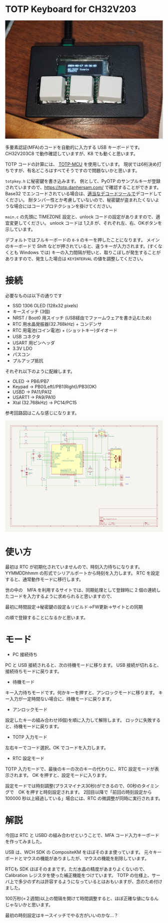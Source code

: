 # TOTP Keyboard for CH32V203

![Overview](overview.jpg)

多要素認証(MFA)のコードを自動的に入力する USB キーボードです。
CH32V203C8 で動作確認していますが、K8 でも動くと思います。

TOTP コードの計算には、
[TOTP-MCU](https://github.com/Netthaw/TOTP-MCU/tree/master)
を使用しています。
現状では6桁決め打ちですが、有名どころはすべてそうですので問題ないかと思います。

`totpkey.h` に秘密鍵を書き込みます。
例として、PyOTP のサンプルキーが登録されていますので、https://totp.danhersam.com/ で確認することができます。
Base32 でエンコードされている場合は、[適当なデコードツールで](https://cryptii.com/pipes/base32)デコードしてください。
耐タンパー性とか考慮していないので、秘密鍵が盗まれたくないような場合にはコードプロテクションを掛けてください。

`main.c` の先頭に TIMEZONE 設定と、unlock コードの設定がありますので、適宜変更してください。
unlock コードは 1,2,8 が、それぞれ左、右、OKボタンを示しています。

デフォルトではフルキーボードの `0-9` のキーを押したことになります。
メインのキーボードで Shift などが押されていると、違うキーが入力されます。(すくなくとも Windows では)
キーの入力間隔が短いと、取りこぼしが発生することがありますので、発生した場合は `KEYINTERVAL` の値を調整してください。

# 接続

必要なものは以下の通りです

- SSD 1306 OLED (128x32 pixels)
- キースイッチ (3個)
- NRST / Boot0 用スイッチ (USB経由でファームウェアを書き込むため)
- RTC 用水晶発振器(32.768kHz) + コンデンサ
- RTC 用電池(コイン電池) + (ショットキー)ダイオード
- USB コネクタ
- USART 用ピンヘッダ
- 3.3V LDO
- パスコン
- プルアップ抵抗

それぞれ以下のように配線します。

*   OLED   -> PB6/PB7
*   Keypad -> PB0(Left)/PB1(Right)/PB3(OK)
*   USBD   -> PA11/PA12
*   USART1 -> PA9/PA10
*   Xtal (32.768kHz) -> PC14/PC15


参考回路図はこんな感じになります。

![Sample Schematics](schematics.png)

# 使い方

最初は RTC が初期化されていませんので、時刻入力待ちになります。
YYMMDDhhmm の形式でシリアルポートから時刻を入力します。
RTC を設定すると、通常動作モードに移行します。

世の中の　MFA を利用するサイトでは、同期処理として登録時に 2 個の連続したコードを入力するように求められると思いますので、

最初に時間設定→秘密鍵の設定＆リビルド→FW更新→サイトとの同期

の順で登録することになるかと思います。

# モード

- PC 接続待ち

PC と USB 接続されると、次の待機モードに移ります。
USB 接続が切れると、接続待ちモードに戻ります。

- 待機モード

キー入力待ちモードです。何かキーを押すと、アンロックモードに移ります。
キー入力が一定時間ない場合に、待機モードに戻ります。

- アンロックモード

設定したキーの組み合わせ(6個)を順に入力して解除します。
ロックに失敗すると、待機モードに戻ります。

- TOTP 入力モード

左右キーでコード選択。OK でコードを入力します。

- RTC 設定モード

TOTP 入力モードで、最後のキーの次のキーの代わりに、RTC 設定モードが表示されます。
OK を押すと、設定モードに入ります。

設定モードでは時刻調整(プラスマイナス30秒)ができるので、00秒のタイミングで　OK を押すと時刻設定されます。
2回目以降で「前回の時刻設定から 100000 秒以上経過している」場合には、RTC の微調整が同時に実行されます。

# 解説

今回は RTC と USBD の組み合わせということで、MFA コード入力キーボードを作ってみました。

USB は、WCH SDK の CompositeKM をほぼそのまま使っています。
元々キーボードとマウスの機能がありましたが、マウスの機能を削除しています。

RTCも SDK ほぼそのままです。ただ水晶の精度があまりよくないので、Calibration レジスタを使った補正機能をつけています。
TOTP の仕様上、サーバ上で多少のずれは許容するようになっているとはおもいますが、念のため付けました。

100万秒(=２週間)以上の間隔を開けて時間調整すると、ほぼ正確な値になるんじゃないかと思います。

最初の時刻設定はキースイッチでやる方がいいのかな…？
